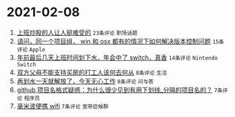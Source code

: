 # 2021-02-08

1. [上班炒股的人让人挺难受的](https://www.v2ex.com/t/752241) `23条评论` `职场话题`
1. [请问，同一个项目组， win 和 osx 都有的情况下如何解决版本控制问题](https://www.v2ex.com/t/752250) `15条评论` `Apple`
1. [年前最后几天上班时间划下水，年会中了 switch，真香](https://www.v2ex.com/t/752243) `14条评论` `Nintendo Switch`
1. [双方父母不能支持买房的打工人该何去何从](https://www.v2ex.com/t/752259) `8条评论` `生活`
1. [再划水一天就解放了，今天无心工作](https://www.v2ex.com/t/752252) `8条评论` `问与答`
1. [github 项目名格式疑惑：为什么很少见到有用下划线_分隔的项目名的？](https://www.v2ex.com/t/752257) `7条评论` `程序员`
1. [毫米波便携 wifi](https://www.v2ex.com/t/752245) `7条评论` `宽带症候群`
